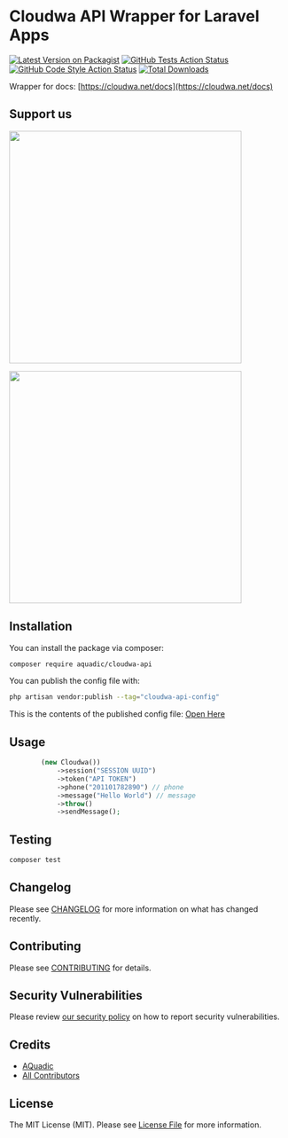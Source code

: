 # Cloudwa API Wrapper for Laravel Apps

[![Latest Version on Packagist](https://img.shields.io/packagist/v/aquadic/cloudwa-api.svg?style=flat-square)](https://packagist.org/packages/aquadic/cloudwa-api)
[![GitHub Tests Action Status](https://img.shields.io/github/actions/workflow/status/aquadic/cloudwa_api/run-tests.yml?branch=main&label=tests&style=flat-square)](https://github.com/aquadic/cloudwa_api/actions?query=workflow%3Arun-tests+branch%3Amain)
[![GitHub Code Style Action Status](https://img.shields.io/github/actions/workflow/status/aquadic/cloudwa_api/fix-php-code-style-issues.yml?branch=main&label=code%20style&style=flat-square)](https://github.com/aquadic/cloudwa_api/actions?query=workflow%3A"Fix+PHP+code+style+issues"+branch%3Amain)
[![Total Downloads](https://img.shields.io/packagist/dt/aquadic/cloudwa-api.svg?style=flat-square)](https://packagist.org/packages/aquadic/cloudwa-api)

Wrapper for docs: [https://cloudwa.net/docs](https://cloudwa.net/docs)

## Support us

[<img src="https://aquadic.com/img/logo.svg" width="419px" />](https://aquadic.com)

[<img src="https://scontent.fcai19-8.fna.fbcdn.net/v/t39.30808-6/335882308_599704055038942_794170052484657600_n.jpg?_nc_cat=101&ccb=1-7&_nc_sid=6ee11a&_nc_eui2=AeFxrMD7Lw2slNm7DqCcMo3huycRtvIpqDS7JxG28imoNGe-4xEBAAWjdGsFaillXdtlMXIsCNdW1uKguEv25TGn&_nc_ohc=ylQgIz7ovzQQ7kNvgFSBw8w&_nc_ht=scontent.fcai19-8.fna&oh=00_AYDheRXRkDd9Xb3b3RlYnAKnmA1_zehf_N9QQbKbujKI8g&oe=66B54B03" width="419px" />](https://cloudwa.net)

## Installation

You can install the package via composer:

```bash
composer require aquadic/cloudwa-api
```

You can publish the config file with:

```bash
php artisan vendor:publish --tag="cloudwa-api-config"
```

This is the contents of the published config file: [Open Here](./config/cloudwa.php)

## Usage

```php
        (new Cloudwa())
            ->session("SESSION UUID")
            ->token("API TOKEN")
            ->phone("201101782890") // phone
            ->message("Hello World") // message
            ->throw()
            ->sendMessage();
```

## Testing

```bash
composer test
```

## Changelog

Please see [CHANGELOG](CHANGELOG.md) for more information on what has changed recently.

## Contributing

Please see [CONTRIBUTING](CONTRIBUTING.md) for details.

## Security Vulnerabilities

Please review [our security policy](../../security/policy) on how to report security vulnerabilities.

## Credits

- [AQuadic](https://github.com/AQuadic)
- [All Contributors](../../contributors)

## License

The MIT License (MIT). Please see [License File](LICENSE.md) for more information.
